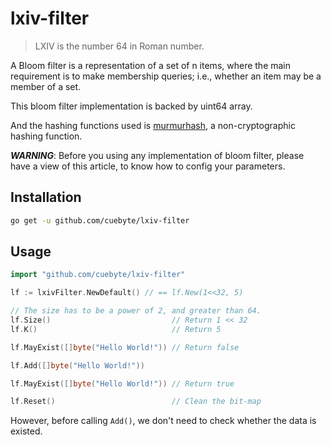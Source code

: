 # lxiv-filter
> LXIV is the number 64 in Roman number.

A Bloom filter is a representation of a set of n items, where the main requirement is to make membership queries; i.e., whether an item may be a member of a set.

This bloom filter implementation is backed by uint64 array.

And the hashing functions used is [murmurhash](github.com/spaolacci/murmur3), a non-cryptographic hashing function.

***WARNING***: Before you using any implementation of bloom filter, please have a view of this article, to know how to config your parameters.

## Installation

```bash
go get -u github.com/cuebyte/lxiv-filter
```

## Usage
```go
import "github.com/cuebyte/lxiv-filter"

lf := lxivFilter.NewDefault() // == lf.New(1<<32, 5)

// The size has to be a power of 2, and greater than 64.
lf.Size()                           // Return 1 << 32
lf.K()                              // Return 5

lf.MayExist([]byte("Hello World!")) // Return false

lf.Add([]byte("Hello World!"))

lf.MayExist([]byte("Hello World!")) // Return true

lf.Reset()                          // Clean the bit-map
```

However, before calling `Add()`, we don't need to check whether the data is existed.
